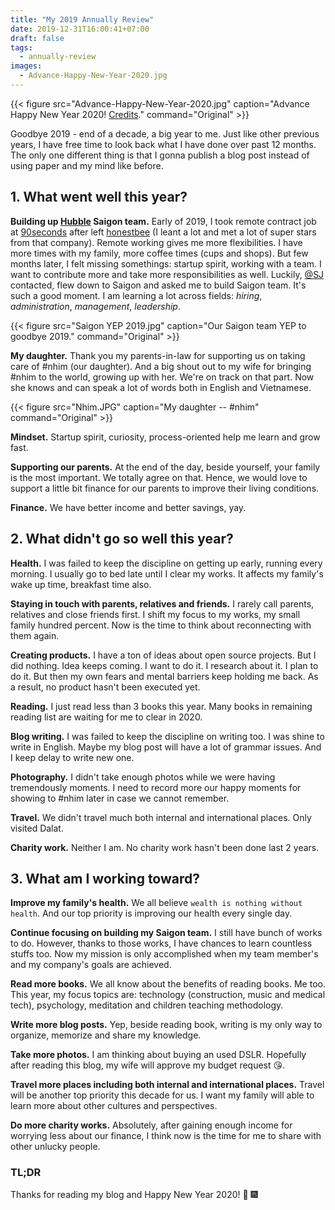 ```yaml
---
title: "My 2019 Annually Review"
date: 2019-12-31T16:00:41+07:00
draft: false
tags:
  - annually-review
images:
  - Advance-Happy-New-Year-2020.jpg
---
```


{{< figure
src="Advance-Happy-New-Year-2020.jpg"
caption="Advance Happy New Year 2020! [Credits](https://alleventsio.com/pictures-images/happy-new-year-2020/)."
command="Original" >}}

Goodbye 2019 - end of a decade, a big year to me. Just like other previous years, I have free time to look back what I have done over past 12 months.
The only one different thing is that I gonna publish a blog post instead of using paper and my mind like before.

## 1. What went well this year?

**Building up [Hubble](https://hubble.sg) Saigon team.** Early of 2019, I took remote contract job at [90seconds](https://90seconds.com/) after left [honestbee](https://honestbee.sg) (I leant a lot and met a lot of super stars from that company). Remote working gives me more flexibilities. I have more times with my family, more coffee times (cups and shops). But few months later, I felt missing somethings: startup spirit, working with a team. I want to contribute more and take more responsibilities as well. Luckily, [@SJ](https://sg.linkedin.com/in/shijinglin) contacted, flew down to Saigon and asked me to build Saigon team. It's such a good moment. I am learning a lot across fields: _hiring_, _administration_, _management_, _leadership_.

{{< figure
src="Saigon YEP 2019.jpg"
caption="Our Saigon team YEP to goodbye 2019."
command="Original" >}}

**My daughter.** Thank you my parents-in-law for supporting us on taking care of #nhim (our daughter). And a big shout out to my wife for bringing #nhim to the world, growing up with her. We're on track on that part. Now she knows and can speak a lot of words both in English and Vietnamese.

{{< figure
src="Nhim.JPG"
caption="My daughter -- #nhim"
command="Original" >}}

**Mindset.** Startup spirit, curiosity, process-oriented help me learn and grow fast.

**Supporting our parents.** At the end of the day, beside yourself, your family is the most important. We totally agree on that. Hence, we would love to support a little bit finance for our parents to improve their living conditions.

**Finance.** We have better income and better savings, yay.

## 2. What didn't go so well this year?

**Health.** I was failed to keep the discipline on getting up early, running every morning. I usually go to bed late until I clear my works. It affects my family's wake up time, breakfast time also.

**Staying in touch with parents, relatives and friends.** I rarely call parents, relatives and close friends first. I shift my focus to my works, my small family hundred percent. Now is the time to think about reconnecting with them again.

**Creating products.** I have a ton of ideas about open source projects. But I did nothing. Idea keeps coming. I want to do it. I research about it. I plan to do it. But then my own fears and mental barriers keep holding me back. As a result, no product hasn't been executed yet.

**Reading.** I just read less than 3 books this year. Many books in remaining reading list are waiting for me to clear in 2020.

**Blog writing.** I was failed to keep the discipline on writing too. I was shine to write in English. Maybe my blog post will have a lot of grammar issues. And I keep delay to write new one.

**Photography.** I didn't take enough photos while we were having tremendously moments. I need to record more our happy moments for showing to #nhim later in case we cannot remember.

**Travel.** We didn't travel much both internal and international places. Only visited Dalat.

**Charity work.** Neither I am. No charity work hasn't been done last 2 years.

## 3. What am I working toward?

**Improve my family's health.** We all believe `wealth is nothing without health`. And our top priority is improving our health every single day.

**Continue focusing on building my Saigon team.** I still have bunch of works to do. However, thanks to those works, I have chances to learn countless stuffs too. Now my mission is only accomplished when my team member's and my company's goals are achieved.

**Read more books.** We all know about the benefits of reading books. Me too. This year, my focus topics are: technology (construction, music and medical tech), psychology, meditation and children teaching methodology.

**Write more blog posts.** Yep, beside reading book, writing is my only way to organize, memorize and share my knowledge.

**Take more photos.** I am thinking about buying an used DSLR. Hopefully after reading this blog, my wife will approve my budget request :kissing_heart:.

**Travel more places including both internal and international places.** Travel will be another top priority this decade for us. I want my family will able to learn more about other cultures and perspectives.

**Do more charity works.** Absolutely, after gaining enough income for worrying less about our finance, I think now is the time for me to share with other unlucky people.

### TL;DR

Thanks for reading my blog and Happy New Year 2020! :tada: :fireworks: